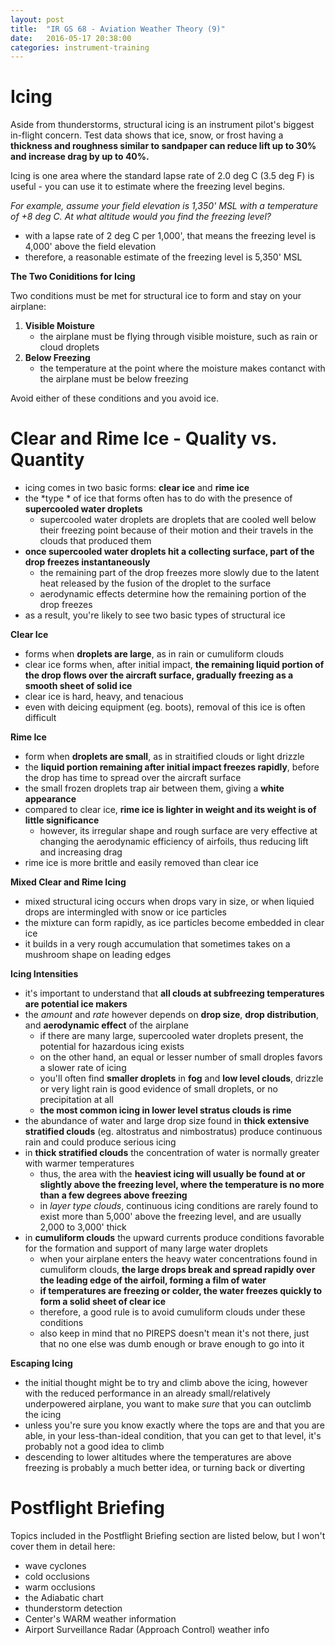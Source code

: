 ```yaml
---
layout: post
title:  "IR GS 68 - Aviation Weather Theory (9)"
date:   2016-05-17 20:38:00
categories: instrument-training
---
```


# Icing

Aside from thunderstorms, structural icing is an instrument pilot's biggest in-flight concern. Test data
shows that ice, snow, or frost having a **thickness and roughness similar to sandpaper can reduce lift up
to 30% and increase drag by up to 40%.**

Icing is one area where the standard lapse rate of 2.0 deg C (3.5 deg F) is useful - you can use it to
estimate where the freezing level begins.

*For example, assume your field elevation is 1,350' MSL with a temperature of +8 deg C. At what altitude
would you find the freezing level?*

 - with a lapse rate of 2 deg C per 1,000', that means the freezing level is 4,000' above the field
   elevation
 - therefore, a reasonable estimate of the freezing level is 5,350' MSL

**The Two Coniditions for Icing**

Two conditions must be met for structural ice to form and stay on your airplane:

 1. **Visible Moisture**
     - the airplane must be flying through visible moisture, such as rain or cloud droplets
 2. **Below Freezing**
     - the temperature at the point where the moisture makes contanct with the airplane must be below freezing

Avoid either of these conditions and you avoid ice.

# Clear and Rime Ice - Quality vs. Quantity

 - icing comes in two basic forms: **clear ice** and **rime ice**
 - the *type * of ice that forms often has to do with the presence of **supercooled water droplets**
    - supercooled water droplets are droplets that are cooled well below their freezing point because
      of their motion and their travels in the clouds that produced them
 - **once supercooled water droplets hit a collecting surface, part of the drop freezes instantaneously**
    - the remaining part of the drop freezes more slowly due to the latent heat released by the fusion
      of the droplet to the surface
    - aerodynamic effects determine how the remaining portion of the drop freezes
 - as a result, you're likely to see two basic types of structural ice

**Clear Ice**

 - forms when **droplets are large**, as in rain or cumuliform clouds
 - clear ice forms when, after initial impact, **the remaining liquid portion of the drop flows over the
   aircraft surface, gradually freezing as a smooth sheet of solid ice**
 - clear ice is hard, heavy, and tenacious
 - even with deicing equipment (eg. boots), removal of this ice is often difficult

**Rime Ice**

 - form when **droplets are small**, as in straitified clouds or light drizzle
 - the **liquid portion remaining after initial impact freezes rapidly**, before the drop has time to
   spread over the aircraft surface
 - the small frozen droplets trap air between them, giving a **white appearance**
 - compared to clear ice, **rime ice is lighter in weight and its weight is of little significance**
    - however, its irregular shape and rough surface are very effective at changing the aerodynamic
      efficiency of airfoils, thus reducing lift and increasing drag
 - rime ice is more brittle and easily removed than clear ice

**Mixed Clear and Rime Icing**

 - mixed structural icing occurs when drops vary in size, or when liquied drops are intermingled with
   snow or ice particles
 - the mixture can form rapidly, as ice particles become embedded in clear ice
 - it builds in a very rough accumulation that sometimes takes on a mushroom shape on leading edges

**Icing Intensities**

 - it's important to understand that **all clouds at subfreezing temperatures are potential ice makers**
 - the *amount* and *rate* however depends on **drop size**, **drop distribution**, and **aerodynamic
   effect** of the airplane
    - if there are many large, supercooled water droplets present, the potential for hazardous icing
      exists
    - on the other hand, an equal or lesser number of small droples favors a slower rate of icing
    - you'll often find **smaller droplets** in **fog** and **low level clouds**, drizzle or very light
      rain is good evidence of small droplets, or no precipitation at all
    - **the most common icing in lower level stratus clouds is rime**
 - the abundance of water and large drop size found in **thick extensive stratified clouds** (eg.
   altostratus and nimbostratus) produce continuous rain and could produce serious icing
 - in **thick stratified clouds** the concentration of water is normally greater with warmer temperatures
    - thus, the area with the **heaviest icing will usually be found at or slightly above the freezing
      level, where the temperature is no more than a few degrees above freezing**
    - in *layer type clouds*, continuous icing conditions are rarely found to exist more than 5,000' above
      the freezing level, and are usually 2,000 to 3,000' thick
 - in **cumuliform clouds** the upward currents produce conditions favorable for the formation and support
   of many large water droplets
    - when your airplane enters the heavy water concentrations found in cumuliform clouds, **the large drops
      break and spread rapidly over the leading edge of the airfoil, forming a film of water**
    - **if temperatures are freezing or colder, the water freezes quickly to form a solid sheet of clear
      ice**
    - therefore, a good rule is to avoid cumuliform clouds under these conditions
    - also keep in mind that no PIREPS doesn't mean it's not there, just that no one else was dumb enough
      or brave enough to go into it

**Escaping Icing**

 - the initial thought might be to try and climb above the icing, however with the reduced performance
   in an already small/relatively underpowered airplane, you want to make *sure* that you can outclimb
   the icing
 - unless you're sure you know exactly where the tops are and that you are able, in your less-than-ideal
   condition, that you can get to that level, it's probably not a good idea to climb
 - descending to lower altitudes where the temperatures are above freezing is probably a much better idea,
   or turning back or diverting

# Postflight Briefing

Topics included in the Postflight Briefing section are listed below, but I won't cover them in detail here:

 - wave cyclones
 - cold occlusions
 - warm occlusions
 - the Adiabatic chart
 - thunderstorm detection
 - Center's WARM weather information
 - Airport Surveillance Radar (Approach Control) weather info

